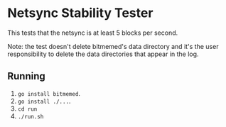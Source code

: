 # Netsync Stability Tester
This tests that the netsync is at least 5 blocks per second.

Note: the test doesn't delete bitmemed's data directory and it's the user
responsibility to delete the data directories that appear in the log.

## Running
 1. `go install bitmemed`.
 2. `go install ./...`.
 3. `cd run`
 4. `./run.sh`
 